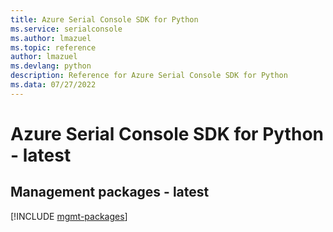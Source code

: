 ```yaml
---
title: Azure Serial Console SDK for Python
ms.service: serialconsole
ms.author: lmazuel
ms.topic: reference
author: lmazuel
ms.devlang: python
description: Reference for Azure Serial Console SDK for Python
ms.data: 07/27/2022
---
```

# Azure Serial Console SDK for Python - latest

## Management packages - latest
[!INCLUDE [mgmt-packages](serial-console-mgmt-index.md)]